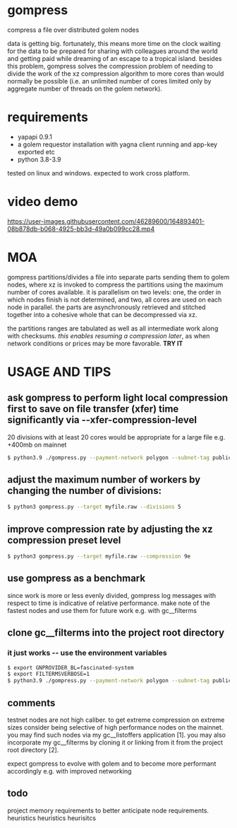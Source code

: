 # gompress
compress a file over distributed golem nodes

data is getting big. fortunately, this means more time on the clock waiting for the data to be prepared for sharing with colleagues around the world and getting paid while dreaming of an escape to a tropical island. besides this problem, gompress solves the compression problem of needing to divide the work of the xz compression algorithm to more cores than would normally be possible (i.e. an unlimited number of cores limited only by aggregate number of threads on the golem network).

# requirements
- yapapi 0.9.1
- a golem requestor installation with yagna client running and app-key exported etc
- python 3.8-3.9

tested on linux and windows. expected to work cross platform.

# video demo

https://user-images.githubusercontent.com/46289600/164893401-08b878db-b068-4925-bb3d-49a0b099cc28.mp4

# MOA
gompress partitions/divides a file into separate parts sending them to golem nodes, where xz is invoked to compress the partitions using the maximum number of cores available. it is parallelism on two levels: one, the order in which nodes finish is not determined, and two, all cores are used on each node in parallel. the parts are asynchronously retrieved and stitched together into a cohesive whole that can be decompressed via xz.

the partitions ranges are tabulated as well as all intermediate work along with checksums. *this enables resuming a compression later*, as when network conditions or prices may be more favorable. **TRY IT**

# USAGE AND TIPS

## ask gompress to perform light local compression first to save on file transfer (xfer) time significantly via --xfer-compression-level
20 divisions with at least 20 cores would be appropriate for a large file e.g. +400mb on mainnet
```bash
$ python3.9 ./gompress.py --payment-network polygon --subnet-tag public-beta --target myfile.raw --divisions 20 --compression=9e --xfer-compression-level 3 --min-cpu-threads 20
```

## adjust the maximum number of workers by changing the number of divisions:
```bash
$ python3 gompress.py --target myfile.raw --divisions 5
```

## improve compression rate by adjusting the xz compression preset level 
```bash
$ python3 gompress.py --target myfile.raw --compression 9e
```
## use gompress as a benchmark
since work is more or less evenly divided, gompress log messages with respect to time is indicative of relative performance. make note of the fastest nodes and use them for future work e.g. with gc__filterms

## clone gc__filterms into the project root directory
### it just works -- use the environment variables
```bash
$ export GNPROVIDER_BL=fascinated-system
$ export FILTERMSVERBOSE=1
$ python3.9 ./gompress.py --payment-network polygon --subnet-tag public-beta --target myfilelarge.raw --divisions 20 --compression=9e --xfer-compression-level 3 --min-cpu-threads 128
```

## comments
testnet nodes are not high caliber. to get extreme compression on extreme sizes consider being selective of high performance nodes on the mainnet. you may find such nodes via my gc__listoffers application [1]. you may also incorporate my gc__filterms by cloning it or linking from it from the project root directory [2].

expect gompress to evolve with golem and to become more performant accordingly e.g. with improved networking

## todo
project memory requirements to better anticipate node requirements.
heuristics heuristics heurisitcs

